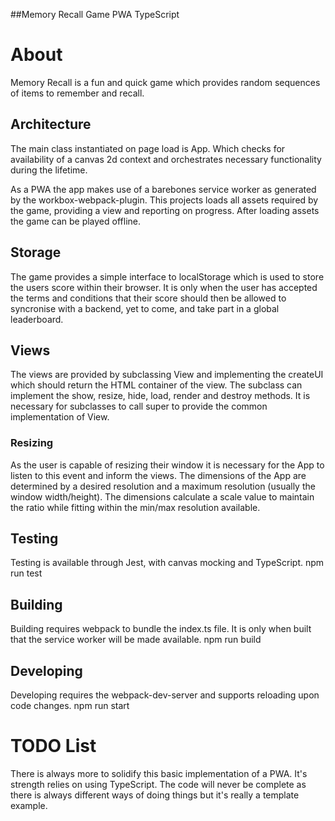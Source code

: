 ##Memory Recall Game PWA TypeScript

# About
Memory Recall is a fun and quick game which provides random sequences of items to remember and recall.

## Architecture
The main class instantiated on page load is App. Which checks for availability of a canvas 2d context and 
orchestrates necessary functionality during the lifetime.

As a PWA the app makes use of a barebones service worker as generated by the workbox-webpack-plugin.
This projects loads all assets required by the game, providing a view and reporting on progress.
After loading assets the game can be played offline.

## Storage
The game provides a simple interface to localStorage which is used to store the users score within their browser.
It is only when the user has accepted the terms and conditions that their score should then be allowed to syncronise
with a backend, yet to come, and take part in a global leaderboard.

## Views
The views are provided by subclassing View and implementing the createUI which should return the HTML container of the view.
The subclass can implement the show, resize, hide, load, render and destroy methods. It is necessary for subclasses to call super
to provide the common implementation of View.

### Resizing
As the user is capable of resizing their window it is necessary for the App to listen to this event and inform the views.
The dimensions of the App are determined by a desired resolution and a maximum resolution (usually the window width/height).
The dimensions calculate a scale value to maintain the ratio while fitting within the min/max resolution available.


## Testing
Testing is available through Jest, with canvas mocking and TypeScript.
npm run test

## Building
Building requires webpack to bundle the index.ts file. It is only when built that the service worker will be made available.
npm run build

## Developing
Developing requires the webpack-dev-server and supports reloading upon code changes.
npm run start


# TODO List
There is always more to solidify this basic implementation of a PWA. It's strength relies on using TypeScript. The code will
never be complete as there is always different ways of doing things but it's really a template example.